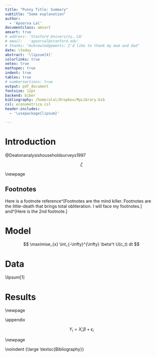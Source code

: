 ```yaml
---
title: "Punny Title: Summary"
subtitle: "Some explanation"
author:  
  - 'Apoorva Lal'
documentclass: amsart
amsart: true
# address: 'Stanford University, CA'
# email:   'apoorval@stanford.edu'
# thanks: "Acknowledgements: I'd like to thank my mum and dad"
date: \today
abstract: '\lipsum[4]'
colorlinks: true
xetex: true
mathspec: true
indent: true
tables: true
# numbersections: true
output: pdf_document
fontsize: 12pt
backend: biber
bibliography: /home/alal/Dropbox/MyLibrary.bib
csl: econometrica.csl
header-includes: 
  - '\usepackage{lipsum}'

---
```


# Introduction

@Deatonanalysishouseholdsurveys1997


$$
\zeta 
$$

\newpage

## Footnotes

Here is a footnote reference^[Footnotes are the mind killer.
Footnotes are the little-death that brings total obliteration. I will
face my footnotes.] and^[Here is the 2nd footnote.]


# Model

$$
\maximise_{x} \int_{-\infty}^{\infty} \beta^t U(c_t) dt
$$

# Data

\lipsum[1]

# Results

\newpage


\appendix

$$
Y_{i} = X_i'\beta + \epsilon_i
$$

\newpage 

\noindent {\large \textsc{Bibliography}}



